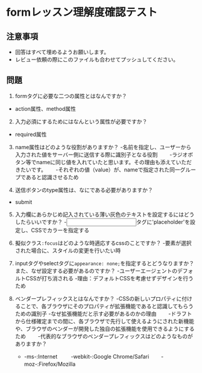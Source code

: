 # formレッスン理解度確認テスト

## 注意事項

- 回答はすべて埋めるようお願いします。
- レビュー依頼の際にこのファイルも合わせてプッシュしてください。

## 問題

1. formタグに必要な二つの属性とはなんですか？
  - action属性、method属性

2. 入力必須にするためにはなんという属性が必要ですか？
  - required属性

3. name属性はどのような役割がありますか？
  -名前を指定し、ユーザーから入力された値をサーバー側に送信する際に識別子となる役割　　
  -ラジオボタン等でnameに同じ値を入れていたと思います。その理由も添えていただきたいです。　　
    -それぞれの値（value）が、nameで指定された同一グループであると認識させるため

4. 送信ボタンのtype属性は、なにである必要がありますか？
  - submit

5. 入力欄にあらかじめ記入されている薄い灰色のテキストを設定するにはどうしたらいいですか？
  -<input>タグに'placeholder'を設定し、CSSでカラーを指定する

6. 擬似クラス`:focus`はどのような時適応するcssのことですか？
  -要素が選択された場合に、スタイルの変更を行いたい時

7. inputタグやselectタグに`appearance: none;`を指定するとどうなりますか？また、なぜ設定する必要があるのですか？
  -ユーザーエージェントのデフォルトCSSが打ち消される
  -理由：デフォルトCSSを考慮せずデザインを行うため

8. ベンダープレフィックスとはなんですか？
  -CSSの新しいプロパティに付けることで、各ブラウザにそのプロパティが拡張機能であると認識してもらうための識別子
  -なぜ拡張機能だと示す必要があるのかの理由　　
    -ドラフトから仕様確定までの間に、各ブラウザで先行して使えるようにされた新機能や、ブラウザのベンダーが開発した独自の拡張機能を使用できるようにするため　　
  -代表的なブラウザのベンダープレフィックスはどのようなものがありますか？
    - -ms-:Internet 　　
      -webkit-:Google Chrome/Safari　　
      -moz-:Firefox/Mozilla　　
